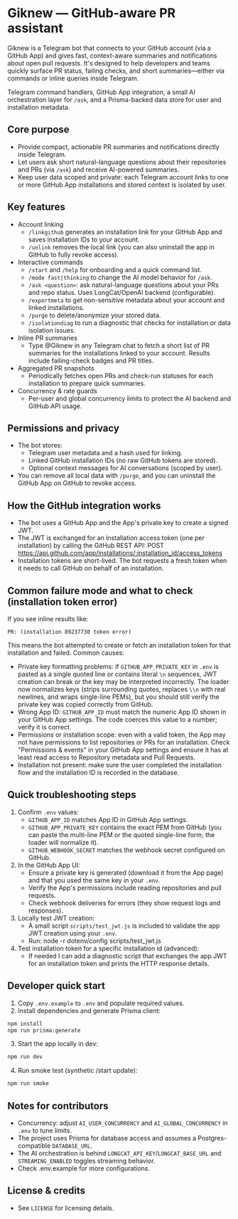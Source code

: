 # Giknew — GitHub-aware PR assistant

Giknew is a Telegram bot that connects to your GitHub account (via a GitHub App) and gives fast, context-aware summaries and notifications about open pull requests. It's designed to help developers and teams quickly surface PR status, failing checks, and short summaries—either via commands or inline queries inside Telegram.

Telegram command handlers, GitHub App integration, a small AI orchestration layer for `/ask`, and a Prisma-backed data store for user and installation metadata.

## Core purpose
 - Provide compact, actionable PR summaries and notifications directly inside Telegram.
 - Let users ask short natural-language questions about their repositories and PRs (via `/ask`) and receive AI-powered summaries.
 - Keep user data scoped and private: each Telegram account links to one or more GitHub App installations and stored context is isolated by user.

## Key features
- Account linking
	- `/linkgithub` generates an installation link for your GitHub App and saves installation IDs to your account.
	- `/unlink` removes the local link (you can also uninstall the app in GitHub to fully revoke access).
- Interactive commands
	- `/start` and `/help` for onboarding and a quick command list.
	- `/mode fast|thinking` to change the AI model behavior for `/ask`.
	- `/ask <question>`: ask natural-language questions about your PRs and repo status. Uses LongCat/OpenAI backend (configurable).
	- `/exportmeta` to get non-sensitive metadata about your account and linked installations.
	- `/purge` to delete/anonymize your stored data.
	- `/isolationdiag` to run a diagnostic that checks for installation or data isolation issues.
- Inline PR summaries
	- Type @Giknew in any Telegram chat to fetch a short list of PR summaries for the installations linked to your account. Results include failing-check badges and PR titles.
- Aggregated PR snapshots
	- Periodically fetches open PRs and check-run statuses for each installation to prepare quick summaries.
- Concurrency & rate guards
	- Per-user and global concurrency limits to protect the AI backend and GitHub API usage.

## Permissions and privacy
- The bot stores:
	- Telegram user metadata and a hash used for linking.
	- Linked GitHub installation IDs (no raw GitHub tokens are stored).
	- Optional context messages for AI conversations (scoped by user).
- You can remove all local data with `/purge`, and you can uninstall the GitHub App on GitHub to revoke access.

## How the GitHub integration works
- The bot uses a GitHub App and the App's private key to create a signed JWT.
- The JWT is exchanged for an installation access token (one per installation) by calling the GitHub REST API:
	POST https://api.github.com/app/installations/:installation_id/access_tokens
- Installation tokens are short-lived. The bot requests a fresh token when it needs to call GitHub on behalf of an installation.

## Common failure mode and what to check (installation token error)
If you see inline results like:

	PR: (installation 89237730 token error)

This means the bot attempted to create or fetch an installation token for that installation and failed. Common causes:
- Private key formatting problems: if `GITHUB_APP_PRIVATE_KEY` in `.env` is pasted as a single quoted line or contains literal `\n` sequences, JWT creation can break or the key may be interpreted incorrectly. The loader now normalizes keys (strips surrounding quotes, replaces `\\n` with real newlines, and wraps single-line PEMs), but you should still verify the private key was copied correctly from GitHub.
- Wrong App ID: `GITHUB_APP_ID` must match the numeric App ID shown in your GitHub App settings. The code coerces this value to a number; verify it is correct.
- Permissions or installation scope: even with a valid token, the App may not have permissions to list repositories or PRs for an installation. Check "Permissions & events" in your GitHub App settings and ensure it has at least read access to Repository metadata and Pull Requests.
- Installation not present: make sure the user completed the installation flow and the installation ID is recorded in the database.

## Quick troubleshooting steps
1. Confirm `.env` values:
	 - `GITHUB_APP_ID` matches App ID in GitHub App settings.
	 - `GITHUB_APP_PRIVATE_KEY` contains the exact PEM from GitHub (you can paste the multi-line PEM or the quoted single-line form; the loader will normalize it).
	 - `GITHUB_WEBHOOK_SECRET` matches the webhook secret configured on GitHub.
2. In the GitHub App UI:
	 - Ensure a private key is generated (download it from the App page) and that you used the same key in your `.env`.
	 - Verify the App's permissions include reading repositories and pull requests.
	 - Check webhook deliveries for errors (they show request logs and responses).
3. Locally test JWT creation:
	 - A small script `scripts/test_jwt.js` is included to validate the app JWT creation using your `.env`.
	 - Run: node -r dotenv/config scripts/test_jwt.js
4. Test installation token for a specific installation id (advanced):
	 - If needed I can add a diagnostic script that exchanges the app JWT for an installation token and prints the HTTP response details.

## Developer quick start
1. Copy `.env.example` to `.env` and populate required values.
2. Install dependencies and generate Prisma client:

```bash
npm install
npm run prisma:generate
```

3. Start the app locally in dev:

```bash
npm run dev
```

4. Run smoke test (synthetic /start update):

```bash
npm run smoke
```

## Notes for contributors
- Concurrency: adjust `AI_USER_CONCURRENCY` and `AI_GLOBAL_CONCURRENCY` in `.env` to tune limits.
- The project uses Prisma for database access and assumes a Postgres-compatible `DATABASE_URL`.
- The AI orchestration is behind `LONGCAT_API_KEY`/`LONGCAT_BASE_URL` and `STREAMING_ENABLED` toggles streaming behavior.
- Check .env.example for more configurations.

## License & credits
- See `LICENSE` for licensing details.
